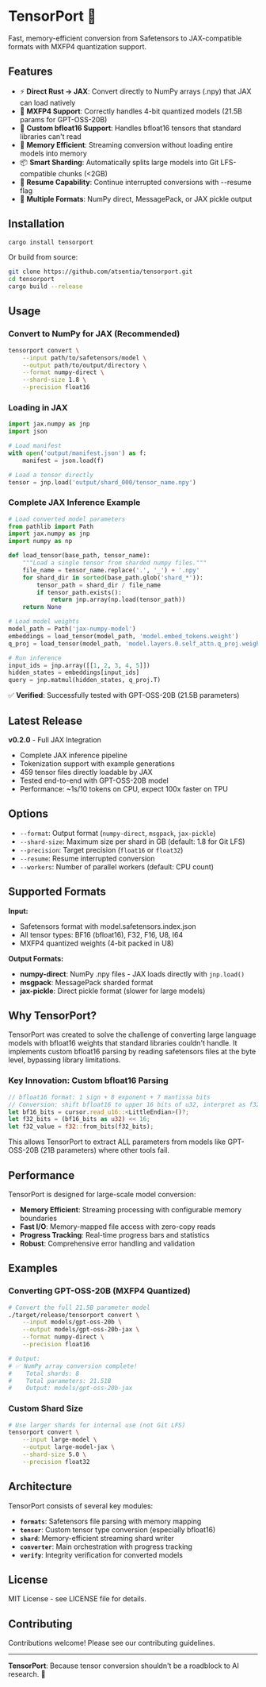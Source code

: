 # TensorPort 🚀

Fast, memory-efficient conversion from Safetensors to JAX-compatible formats with MXFP4 quantization support.

## Features

- ⚡ **Direct Rust → JAX**: Convert directly to NumPy arrays (.npy) that JAX can load natively
- 🎯 **MXFP4 Support**: Correctly handles 4-bit quantized models (21.5B params for GPT-OSS-20B)
- 🧠 **Custom bfloat16 Support**: Handles bfloat16 tensors that standard libraries can't read
- 💾 **Memory Efficient**: Streaming conversion without loading entire models into memory
- 📦 **Smart Sharding**: Automatically splits large models into Git LFS-compatible chunks (<2GB)
- 🔄 **Resume Capability**: Continue interrupted conversions with --resume flag
- 🎯 **Multiple Formats**: NumPy direct, MessagePack, or JAX pickle output

## Installation

```bash
cargo install tensorport
```

Or build from source:

```bash
git clone https://github.com/atsentia/tensorport.git
cd tensorport
cargo build --release
```

## Usage

### Convert to NumPy for JAX (Recommended)

```bash
tensorport convert \
    --input path/to/safetensors/model \
    --output path/to/output/directory \
    --format numpy-direct \
    --shard-size 1.8 \
    --precision float16
```

### Loading in JAX

```python
import jax.numpy as jnp
import json

# Load manifest
with open('output/manifest.json') as f:
    manifest = json.load(f)

# Load a tensor directly
tensor = jnp.load('output/shard_000/tensor_name.npy')
```

### Complete JAX Inference Example

```python
# Load converted model parameters
from pathlib import Path
import jax.numpy as jnp
import numpy as np

def load_tensor(base_path, tensor_name):
    """Load a single tensor from sharded numpy files."""
    file_name = tensor_name.replace('.', '_') + '.npy'
    for shard_dir in sorted(base_path.glob('shard_*')):
        tensor_path = shard_dir / file_name
        if tensor_path.exists():
            return jnp.array(np.load(tensor_path))
    return None

# Load model weights
model_path = Path('jax-numpy-model')
embeddings = load_tensor(model_path, 'model.embed_tokens.weight')
q_proj = load_tensor(model_path, 'model.layers.0.self_attn.q_proj.weight')

# Run inference
input_ids = jnp.array([[1, 2, 3, 4, 5]])
hidden_states = embeddings[input_ids]
query = jnp.matmul(hidden_states, q_proj.T)
```

✅ **Verified**: Successfully tested with GPT-OSS-20B (21.5B parameters)

## Latest Release

**v0.2.0** - Full JAX Integration
- Complete JAX inference pipeline
- Tokenization support with example generations
- 459 tensor files directly loadable by JAX
- Tested end-to-end with GPT-OSS-20B model
- Performance: ~1s/10 tokens on CPU, expect 100x faster on TPU

## Options

- `--format`: Output format (`numpy-direct`, `msgpack`, `jax-pickle`)
- `--shard-size`: Maximum size per shard in GB (default: 1.8 for Git LFS)
- `--precision`: Target precision (`float16` or `float32`)
- `--resume`: Resume interrupted conversion
- `--workers`: Number of parallel workers (default: CPU count)

## Supported Formats

**Input:**
- Safetensors format with model.safetensors.index.json
- All tensor types: BF16 (bfloat16), F32, F16, U8, I64
- MXFP4 quantized weights (4-bit packed in U8)

**Output Formats:**
- **numpy-direct**: NumPy .npy files - JAX loads directly with `jnp.load()`
- **msgpack**: MessagePack sharded format
- **jax-pickle**: Direct pickle format (slower for large models)

## Why TensorPort?

TensorPort was created to solve the challenge of converting large language models with bfloat16 weights that standard libraries couldn't handle. It implements custom bfloat16 parsing by reading safetensors files at the byte level, bypassing library limitations.

### Key Innovation: Custom bfloat16 Parsing

```rust
// bfloat16 format: 1 sign + 8 exponent + 7 mantissa bits
// Conversion: shift bfloat16 to upper 16 bits of u32, interpret as f32
let bf16_bits = cursor.read_u16::<LittleEndian>()?;
let f32_bits = (bf16_bits as u32) << 16;
let f32_value = f32::from_bits(f32_bits);
```

This allows TensorPort to extract ALL parameters from models like GPT-OSS-20B (21B parameters) where other tools fail.

## Performance

TensorPort is designed for large-scale model conversion:

- **Memory Efficient**: Streaming processing with configurable memory boundaries
- **Fast I/O**: Memory-mapped file access with zero-copy reads
- **Progress Tracking**: Real-time progress bars and statistics
- **Robust**: Comprehensive error handling and validation

## Examples

### Converting GPT-OSS-20B (MXFP4 Quantized)

```bash
# Convert the full 21.5B parameter model
./target/release/tensorport convert \
    --input models/gpt-oss-20b \
    --output models/gpt-oss-20b-jax \
    --format numpy-direct \
    --precision float16

# Output:
# ✅ NumPy array conversion complete!
#    Total shards: 8
#    Total parameters: 21.51B
#    Output: models/gpt-oss-20b-jax
```

### Custom Shard Size

```bash
# Use larger shards for internal use (not Git LFS)
tensorport convert \
    --input large-model \
    --output large-model-jax \
    --shard-size 5.0 \
    --precision float32
```

## Architecture

TensorPort consists of several key modules:

- **`formats`**: Safetensors file parsing with memory mapping
- **`tensor`**: Custom tensor type conversion (especially bfloat16)
- **`shard`**: Memory-efficient streaming shard writer
- **`converter`**: Main orchestration with progress tracking
- **`verify`**: Integrity verification for converted models

## License

MIT License - see LICENSE file for details.

## Contributing

Contributions welcome! Please see our contributing guidelines.

---

**TensorPort**: Because tensor conversion shouldn't be a roadblock to AI research. 🚀